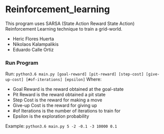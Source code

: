 # Reinforcement_learning
This program uses SARSA (State Action Reward State Action) Reinforcement Learning technique to train a grid-world.
 - Heric Flores Huerta
 - Nikolaos Kalampalikis
 - Eduardo Calle Ortiz


### Run Program


Run: `python3.6 main.py [goal-reward] [pit-reward] [step-cost] [give-up-cost] [#of-iterations] [epsilon]`
Where:
 - Goal Reward is the reward obtained at the goal-state
 - Pit Reward is the reward obtained a pit state
 - Step Cost is the reward for making a move
 - Give-up Cost is the reward for giving up
 - #of Iterations is the number of iterations to train for
 - Epsilon is the exploration probability

Example: `python3.6 main.py 5 -2 -0.1 -3 10000 0.1`